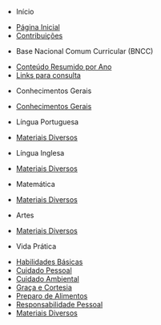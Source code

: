 - Início

* [Página Inicial](/)
* [Contribuições](CONTRIBUTING)

- Base Nacional Comum Curricular (BNCC)

* [Conteúdo Resumido por Ano](BNCC/Conteúdo_resumido_por_ano)
* [Links para consulta](BNCC/Links_para_consulta)

- Conhecimentos Gerais

* [Conhecimentos Gerais](Conhecimentos_Gerais/Conhecimentos_Gerais)

- Língua Portuguesa

* [Materiais Diversos](Língua_Inglesa/Materiais_diversos)

- Língua Inglesa

* [Materiais Diversos](Língua_Inglesa/Materiais_diversos)

- Matemática

* [Materiais Diversos](Matemática/Materiais_diversos)

- Artes

* [Materiais Diversos](Matemática/Materiais_diversos)

- Vida Prática

* [Habilidades Básicas](Vida_Prática/Habilidades_básicas)
* [Cuidado Pessoal](Vida_Prática/Cuidado_pessoal)
* [Cuidado Ambiental](Vida_Prática/Cuidado_ambiental)
* [Graça e Cortesia](Vida_Prática/Graça_e_cortesia)
* [Preparo de Alimentos](Vida_Prática/Preparo_de_alimentos)
* [Responsabilidade Pessoal](Vida_Prática/Responsabilidade_pessoal)
* [Materiais Diversos](Vida_Prática/Materiais_diversos)
